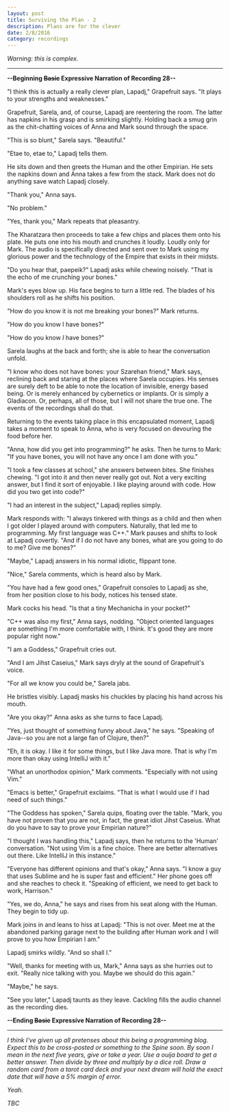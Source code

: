 ```yaml
---
layout: post
title: Surviving the Plan - 2
description: Plans are for the clever
date: 2/8/2016
category: recordings
---
```


*Warning: this is complex.*

---

**--Beginning ~~Basic~~ Expressive Narration of Recording 28--**

"I think this is actually a really clever plan, Lapadj," Grapefruit says. "It plays to your strengths and weaknesses."

Grapefruit, Sarela, and, of course, Lapadj are reentering the room. The latter has napkins in his grasp and is smirking slightly. Holding back a smug grin as the chit-chatting voices of Anna and Mark sound through the space.

"This is so blunt," Sarela says. "Beautiful."

"Etae to, etae to," Lapadj tells them.

He sits down and then greets the Human and the other Empirian. He sets the napkins down and Anna takes a few from the stack. Mark does not do anything save watch Lapadj closely.

"Thank you," Anna says.

"No problem."

"Yes, thank you," Mark repeats that pleasantry.

The Kharatzara then proceeds to take a few chips and places them onto his plate. He puts one into his mouth and crunches it loudly. Loudly only for Mark. The audio is specifically directed and sent over to Mark using my glorious power and the technology of the Empire that exists in their midsts.

"Do you hear that, paepeik?" Lapadj asks while chewing noisely. "That is the echo of me crunching your bones."

Mark's eyes blow up. His face begins to turn a little red. The blades of his shoulders roll as he shifts his position.

"How do you know it is not me breaking your bones?" Mark returns.

"How do you know I have bones?"

"How do you know *I* have bones?"

Sarela laughs at the back and forth; she is able to hear the conversation unfold.

"I know who does not have bones: your Szarehan friend," Mark says, reclining back and staring at the places where Sarela occupies. His senses are surely deft to be able to note the location of invisible, energy based being. Or is merely enhanced by cybernetics or implants. Or is simply a Gladiacon. Or, perhaps, all of those, but I will not share the true one. The events of the recordings shall do that.

Returning to the events taking place in this encapsulated moment, Lapadj takes a moment to speak to Anna, who is very focused on devouring the food before her.

"Anna, how did you get into programming?" he asks. Then he turns to Mark: "If you have bones, you will not have any once I am done with you."

"I took a few classes at school," she answers between bites. She finishes chewing. "I got into it and then never really got out. Not a very exciting answer, but I find it sort of enjoyable. I like playing around with code. How did you two get into code?"

"I had an interest in the subject," Lapadj replies simply.

Mark responds with: "I always tinkered with things as a child and then when I got older I played around with computers. Naturally, that led me to programming. My first language was C++." Mark pauses and shifts to look at Lapadj covertly. "And if I do not have any bones, what are you going to do to me? Give me bones?"

"Maybe," Lapadj answers in his normal idiotic, flippant tone.

"Nice," Sarela comments, which is heard also by Mark.

"You have had a few good ones," Grapefruit consoles to Lapadj as she, from her position close to his body, notices his tensed state.

Mark cocks his head. "Is that a tiny Mechanicha in your pocket?"

"C++ was also my first," Anna says, nodding. "Object oriented languages are something I'm more comfortable with, I think. It's good they are more popular right now."

"I am a Goddess," Grapefruit cries out.

"And I am Jihst Caseius," Mark says dryly at the sound of Grapefruit's voice.

"For all we know you could be," Sarela jabs.

He bristles visibly. Lapadj masks his chuckles by placing his hand across his mouth.

"Are you okay?" Anna asks as she turns to face Lapadj.

"Yes, just thought of something funny about Java," he says. "Speaking of Java--so you are not a large fan of Clojure, then?"

"Eh, it is okay. I like it for some things, but I like Java more. That is why I'm more than okay using IntelliJ with it."

"What an unorthodox opinion," Mark comments. "Especially with not using Vim."

"Emacs is better," Grapefruit exclaims. "That is what I would use if I had need of such things."

"The Goddess has spoken," Sarela quips, floating over the table. "Mark, you have not proven that you are not, in fact, the great idiot Jihst Caseius. What do you have to say to prove your Empirian nature?"

"I thought I was handling this," Lapadj says, then he returns to the 'Human' conversation. "Not using Vim is a fine choice. There are better alternatives out there. Like IntelliJ in this instance."

"Everyone has different opinions and that's okay," Anna says. "I know a guy that uses Sublime and he is super fast and efficient." Her phone goes off and she reaches to check it. "Speaking of efficient, we need to get back to work, Harrison."

"Yes, we do, Anna," he says and rises from his seat along with the Human. They begin to tidy up.

Mark joins in and leans to hiss at Lapadj: "This is not over. Meet me at the abandoned parking garage next to the building after Human work and I will prove to you how Empirian I am."

Lapadj smirks wildly. "And so shall I."

"Well, thanks for meeting with us, Mark," Anna says as she hurries out to exit. "Really nice talking with you. Maybe we should do this again."

"Maybe," he says.

"See you later," Lapadj taunts as they leave. Cackling fills the audio channel as the recording dies.

**--Ending ~~Basic~~ Expressive Narration of Recording 28--**

---

*I think I've given up all pretenses about this being a programming blog. Expect this to be cross-posted or something to the Spine soon. By soon I mean in the next five years, give or take a year. Use a ouija board to get a better answer. Then divide by three and multiply by a dice roll. Draw a random card from a tarot card deck and your next dream will hold the exact date that will have a 5% margin of error.*

*Yeah.*

*TBC*

